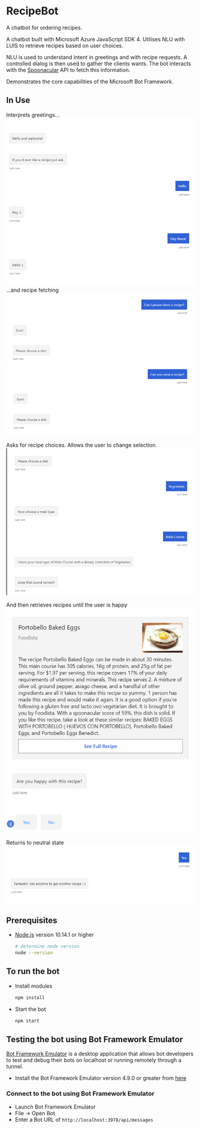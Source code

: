 # RecipeBot

A chatbot for ordering recipes.

A chatbot built with Microsoft Azure JavaScript SDK 4. Utilises NLU with LUIS to retrieve recipes based on user choices.

NLU is used to understand intent in greetings and with recipe requests. A controlled dialog is then used to gather the clients wants. The bot interacts with the [Spoonacular](https://spoonacular.com/food-api/) API to fetch this information.

Demonstrates the core capabilities of the Microsoft Bot Framework.

## In Use
Interprets greetings...
![greeting_intent](images/repo/greeting_intent.png)
...and recipe fetching
![recipe_intent](images/repo/recipe_intent.png)
![recipe_intent_2](images/repo/recipe_intent_2.png)

Asks for recipe choices. Allows the user to change selection.
![dietary_options](images/repo/dietary_options.png)

And then retrieves recipes until the user is happy
![recipe_fetched](images/repo/recipe_fetched.png)

Returns to neutral state
![dialog_finished](images/repo/dialog_finished.png)

## Prerequisites

- [Node.js](https://nodejs.org) version 10.14.1 or higher

    ```bash
    # determine node version
    node --version
    ```

## To run the bot

- Install modules

    ```bash
    npm install
    ```

- Start the bot

    ```bash
    npm start
    ```

## Testing the bot using Bot Framework Emulator

[Bot Framework Emulator](https://github.com/microsoft/botframework-emulator) is a desktop application that allows bot developers to test and debug their bots on localhost or running remotely through a tunnel.

- Install the Bot Framework Emulator version 4.9.0 or greater from [here](https://github.com/Microsoft/BotFramework-Emulator/releases)

### Connect to the bot using Bot Framework Emulator

- Launch Bot Framework Emulator
- File -> Open Bot
- Enter a Bot URL of `http://localhost:3978/api/messages`